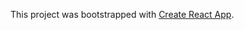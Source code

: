 This project was bootstrapped with [Create React App](https://github.com/facebook/create-react-app).

<!--
![screencapture-localhost-3000-1601954756842](https://user-images.githubusercontent.com/61637107/97825656-f238c680-1c84-11eb-8e1e-c31c127412d1.png)
-->
